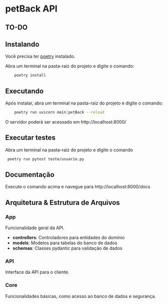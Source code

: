 # petBack API
## TO-DO

## Instalando

Você precisa ter [poetry](https://python-poetry.org) instalado.

Abra um terminal na pasta-raiz do projeto e digite o comando:

```sh
    poetry install
```

## Executando

Após instalar, abra um terminal na pasta-raiz do projeto e digite o comando:

```sh
    poetry run uvicorn main:petBack --reload
```
O servidor poderá ser acessado em http://localhost:8000/

## Executar testes
Abra um terminal na pasta-raiz do projeto e digite o comando
```sh
 poetry run pytest teste/usuario.py
 ```

## Documentação

Execute o comando acima e navegue para http://localhost:8000/docs

## Arquitetura & Estrutura de Arquivos

### App

Funcionalidade geral da API.
- **controllers**: Controladores para entidades do domínio
- **models**: Modelos para tabelas do banco de dados
- **schemas**: Classes pydantic para validação de dados

### API

Interface da API para o cliente.

### Core

Funcionalidades básicas, como acesso ao banco de dados e segurança.
